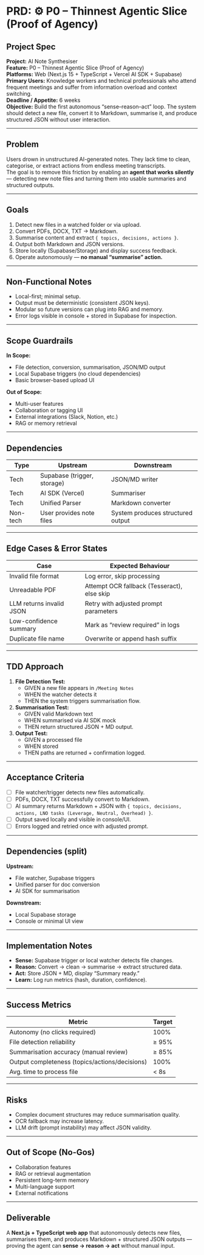 # PRD: ⚙️ P0 – Thinnest Agentic Slice (Proof of Agency)

## Project Spec
**Project:** AI Note Synthesiser  
**Feature:** P0 – Thinnest Agentic Slice (Proof of Agency)  
**Platforms:** Web (Next.js 15 + TypeScript + Vercel AI SDK + Supabase)  
**Primary Users:** Knowledge workers and technical professionals who attend frequent meetings and suffer from information overload and context switching.  
**Deadline / Appetite:** 6 weeks  
**Objective:** Build the first autonomous “sense–reason–act” loop. The system should detect a new file, convert it to Markdown, summarise it, and produce structured JSON without user interaction.

---

## Problem
Users drown in unstructured AI-generated notes. They lack time to clean, categorise, or extract actions from endless meeting transcripts.  
The goal is to remove this friction by enabling an **agent that works silently** — detecting new note files and turning them into usable summaries and structured outputs.

---

## Goals
1. Detect new files in a watched folder or via upload.  
2. Convert PDFs, DOCX, TXT → Markdown.  
3. Summarise content and extract `{ topics, decisions, actions }`.  
4. Output both Markdown and JSON versions.  
5. Store locally (Supabase/Storage) and display success feedback.  
6. Operate autonomously — **no manual “summarise” action.**

---

## Non-Functional Notes
- Local-first; minimal setup.  
- Output must be deterministic (consistent JSON keys).  
- Modular so future versions can plug into RAG and memory.  
- Error logs visible in console + stored in Supabase for inspection.  

---

## Scope Guardrails
**In Scope:**  
- File detection, conversion, summarisation, JSON/MD output  
- Local Supabase triggers (no cloud dependencies)  
- Basic browser-based upload UI  

**Out of Scope:**  
- Multi-user features  
- Collaboration or tagging UI  
- External integrations (Slack, Notion, etc.)  
- RAG or memory retrieval  

---

## Dependencies
| Type | Upstream | Downstream |
|------|-----------|------------|
| Tech | Supabase (trigger, storage) | JSON/MD writer |
| Tech | AI SDK (Vercel) | Summariser |
| Tech | Unified Parser | Markdown converter |
| Non-tech | User provides note files | System produces structured output |

---

## Edge Cases & Error States
| Case | Expected Behaviour |
|------|--------------------|
| Invalid file format | Log error, skip processing |
| Unreadable PDF | Attempt OCR fallback (Tesseract), else skip |
| LLM returns invalid JSON | Retry with adjusted prompt parameters |
| Low-confidence summary | Mark as “review required” in logs |
| Duplicate file name | Overwrite or append hash suffix |

---

## TDD Approach
1. **File Detection Test:**  
   - GIVEN a new file appears in `/Meeting Notes`  
   - WHEN the watcher detects it  
   - THEN the system triggers summarisation flow.  
2. **Summarisation Test:**  
   - GIVEN valid Markdown text  
   - WHEN summarised via AI SDK mock  
   - THEN return structured JSON + MD output.  
3. **Output Test:**  
   - GIVEN a processed file  
   - WHEN stored  
   - THEN paths are returned + confirmation logged.

---

## Acceptance Criteria
- [ ] File watcher/trigger detects new files automatically.  
- [ ] PDFs, DOCX, TXT successfully convert to Markdown.  
- [ ] AI summary returns Markdown + JSON with `{ topics, decisions, actions, LNO tasks (Leverage, Neutral, Overhead) }`.  
- [ ] Output saved locally and visible in console/UI.  
- [ ] Errors logged and retried once with adjusted prompt.

---

## Dependencies (split)
**Upstream:**  
- File watcher, Supabase triggers  
- Unified parser for doc conversion  
- AI SDK for summarisation  

**Downstream:**  
- Local Supabase storage  
- Console or minimal UI view  

---

## Implementation Notes
- **Sense:** Supabase trigger or local watcher detects file changes.  
- **Reason:** Convert → clean → summarise → extract structured data.  
- **Act:** Store JSON + MD, display “Summary ready.”  
- **Learn:** Log run metrics (hash, duration, confidence).  

---

## Success Metrics
| Metric | Target |
|--------|---------|
| Autonomy (no clicks required) | 100% |
| File detection reliability | ≥ 95% |
| Summarisation accuracy (manual review) | ≥ 85% |
| Output completeness (topics/actions/decisions) | 100% |
| Avg. time to process file | < 8s |

---

## Risks
- Complex document structures may reduce summarisation quality.  
- OCR fallback may increase latency.  
- LLM drift (prompt instability) may affect JSON validity.

---

## Out of Scope (No-Gos)
- Collaboration features  
- RAG or retrieval augmentation  
- Persistent long-term memory  
- Multi-language support  
- External notifications  

---

## Deliverable
A **Next.js + TypeScript web app** that autonomously detects new files, summarises them, and produces Markdown + structured JSON outputs — proving the agent can **sense → reason → act** without manual input.
